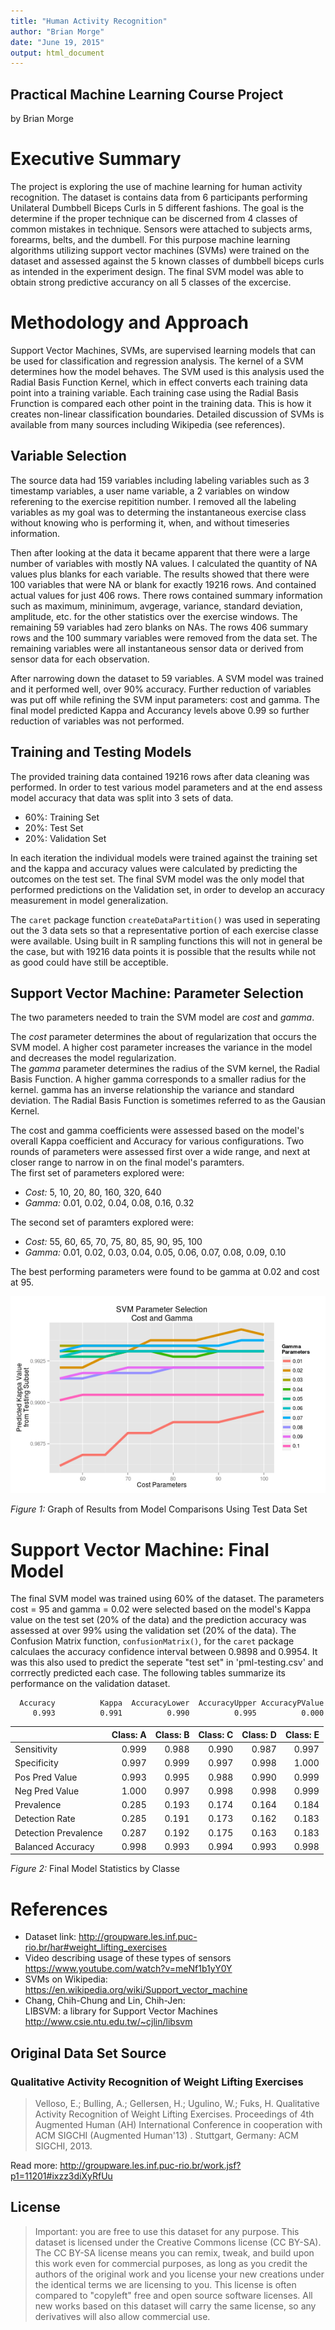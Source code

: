 ```yaml
---
title: "Human Activity Recognition"
author: "Brian Morge"
date: "June 19, 2015"
output: html_document
---
```


Practical Machine Learning Course Project
-----------------------------------------
by Brian Morge  

# Executive Summary
The project is exploring the use of machine learning for human activity
recognition.  The dataset is contains data from 6 participants performing
Unilateral Dumbbell Biceps Curls in 5 different fashions.  The goal is the
determine if the proper technique can be discerned from 4 classes of common
mistakes in technique.  Sensors were attached to subjects arms, forearms, belts,
and the dumbell.  For this purpose machine learning algorithms utilizing support
vector machines (SVMs) were trained on the dataset and assessed against the 5
known classes of dumbbell biceps curls as intended in the experiment design. 
The final SVM model was able to obtain strong predictive accurancy on all 5
classes of the excercise.


# Methodology and Approach

Support Vector Machines, SVMs, are supervised learning models that can be used for classification and regression analysis.  The kernel of a SVM determines how the model behaves.  The SVM used is this analysis used the Radial Basis Function Kernel, which in effect converts each training data point into a training variable.  Each training case using the Radial Basis Frunction is compared each other point in the training data.  This is how it creates non-linear classification boundaries.  Detailed discussion of SVMs is available from many sources including Wikipedia (see references).


## Variable Selection
  
The source data had 159 variables including labeling variables such as 3
timestamp variables, a user name variable, a 2 variables on window referening to
the exercise repitition number.  I removed all the labeling variables as my goal
was to determing the instantaneous exercise class without knowing who is
performing it, when, and without timeseries information.  
  
Then after looking at the data it became apparent that there were a large number
of variables with mostly NA values.  I calculated the quantity of NA values plus
blanks for each variable.  The results showed that there were 100 variables that
were NA or blank for exactly 19216 rows.  And contained actual values for just
406 rows.  There rows contained summary information such as maximum, mininimum,
avgerage, variance, standard deviation, amplitude, etc. for the other statistics
over the exercise windows.  The remaining 59 variables had zero blanks on NAs. 
The rows 406 summary rows and the 100 summary variables were removed from the
data set.  The remaining variables were all instantaneous sensor data or derived
from sensor data for each observation.  
  
After narrowing down the dataset to 59 variables. A SVM model was trained and it
performed well, over 90% accuracy.  Further reduction of variables was put off
while refining the SVM input parameters: cost and gamma.  The final model
predicted Kappa and Accurancy levels above 0.99 so further reduction of
variables was not performed.  
  


## Training and Testing Models

The provided training data contained 19216 rows after data cleaning was performed.  In order to test various model parameters and at the end assess model accuracy that data was split into 3 sets of data.
 - 60%: Training Set
 - 20%: Test Set
 - 20%: Validation Set  
  
In each iteration the individual models were trained against the training set
and the kappa and accuracy values were calculated by predicting the outcomes on
the test set.  The final SVM model was the only model that performed predictions
on the Validation set, in order to develop an accuracy measurement in model
generalization.  
  
The `caret` package function `createDataPartition()` was used in seperating out
the 3 data sets so that a representative portion of each exercise classe were
available.  Using built in R sampling functions this will not in general be the
case, but with 19216 data points it is possible that the results while not as
good could have still be acceptible.

## Support Vector Machine: Parameter Selection




The two parameters needed to train the SVM model are _cost_ and _gamma_.  
  
The _cost_ parameter determines the about of regularization that occurs the SVM model.  A higher cost parameter increases the variance in the model and decreases the model regularization.  
The _gamma_ parameter determines the radius of the SVM kernel, the Radial Basis Function.  A higher gamma corresponds to a smaller radius for the kernel.  gamma has an inverse relationship the variance and standard deviation.  The Radial Basis Function is sometimes referred to as the Gausian Kernel.  
  
The cost and gamma coefficients were assessed based on the model's overall Kappa coefficient and Accuracy for various configurations.  Two rounds of parameters were assessed first over a wide range, and next at closer range to narrow in on the final model's paramters.  
The first set of parameters explored were:
 - *Cost:*    5, 10, 20, 80, 160, 320, 640
 - *Gamma:*   0.01, 0.02, 0.04, 0.08, 0.16, 0.32  
  
The second set of paramters explored were:  
 - *Cost:*    55, 60, 65, 70, 75, 80, 85, 90, 95, 100
 - *Gamma:*   0.01, 0.02, 0.03, 0.04, 0.05, 0.06, 0.07, 0.08, 0.09, 0.10  
  
The best performing parameters were found to be gamma at 0.02 and cost at 95.






![plot of chunk graphparameters](figure/graphparameters-1.png) 
  
*Figure 1:* Graph of Results from Model Comparisons Using Test Data Set  
  

# Support Vector Machine: Final Model




The final SVM model was trained using 60% of the dataset.  The parameters cost =
95 and gamma = 0.02 were selected based on the model's Kappa value on the test
set (20% of the data) and the prediction accuracy was assessed at over 99% using
the validation set (20% of the data).  The Confusion Matrix function,
`confusionMatrix()`, for the `caret` package calculaes the accuracy confidence
interval between 0.9898 and 0.9954.  It was this also used to predict the
seperate "test set" in 'pml-testing.csv' and corrrectly predicted each case. 
The following tables summarize its performance on the validation dataset.  
  
  
      Accuracy          Kappa  AccuracyLower  AccuracyUpper AccuracyPValue 
         0.993          0.991          0.990          0.995          0.000 


|                     | Class: A| Class: B| Class: C| Class: D| Class: E|
|:--------------------|--------:|--------:|--------:|--------:|--------:|
|Sensitivity          |    0.999|    0.988|    0.990|    0.987|    0.997|
|Specificity          |    0.997|    0.999|    0.997|    0.998|    1.000|
|Pos Pred Value       |    0.993|    0.995|    0.988|    0.990|    0.999|
|Neg Pred Value       |    1.000|    0.997|    0.998|    0.998|    0.999|
|Prevalence           |    0.285|    0.193|    0.174|    0.164|    0.184|
|Detection Rate       |    0.285|    0.191|    0.173|    0.162|    0.183|
|Detection Prevalence |    0.287|    0.192|    0.175|    0.163|    0.183|
|Balanced Accuracy    |    0.998|    0.993|    0.994|    0.993|    0.998|
  
*Figure 2:* Final Model Statistics by Classe  
  





# References
 - Dataset link: http://groupware.les.inf.puc-rio.br/har#weight_lifting_exercises
 - Video describing usage of these types of sensors https://www.youtube.com/watch?v=meNf1b1yY0Y
 - SVMs on Wikipedia: https://en.wikipedia.org/wiki/Support_vector_machine
 - Chang, Chih-Chung and Lin, Chih-Jen:  
LIBSVM: a library for Support Vector Machines  
http://www.csie.ntu.edu.tw/~cjlin/libsvm  

## Original Data Set Source

### Qualitative Activity Recognition of Weight Lifting Exercises
> Velloso, E.; Bulling, A.; Gellersen, H.; Ugulino, W.; Fuks, H. Qualitative Activity Recognition of Weight Lifting Exercises. Proceedings of 4th Augmented Human (AH) International Conference in cooperation with ACM SIGCHI (Augmented Human'13) . Stuttgart, Germany: ACM SIGCHI, 2013.

Read more: http://groupware.les.inf.puc-rio.br/work.jsf?p1=11201#ixzz3diXyRfUu  
## License
> Important: you are free to use this dataset for any purpose. This dataset is licensed under the Creative Commons license (CC BY-SA). The CC BY-SA license means you can remix, tweak, and build upon this work even for commercial purposes, as long as you credit the authors of the original work and you license your new creations under the identical terms we are licensing to you. This license is often compared to "copyleft" free and open source software licenses. All new works based on this dataset will carry the same license, so any derivatives will also allow commercial use.

